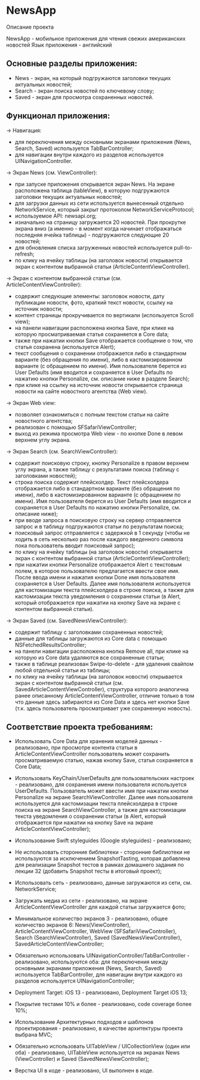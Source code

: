 # NewsApp

Описание проекта

NewsApp - мобильное приложения для чтения свежих американских новостей
Язык приложения - английский


## Основные разделы приложения:
- News - экран, на который подгружаются заголовки текущих актуальных новостей;
- Search - экран поиска новостей по ключевому слову;
- Saved - экран для просмотра сохраненных новостей.


## Функционал приложения:

-> Навигация:

   - для переключения между основными экранами приложения (News, Search, Saved) используется TabBarController;
   - для навигации внутри каждого из разделов используется UINavigationController.
   
   
-> Экран News (см. ViewController):

   - при запуске приложения открывается экран News. На экране расположена таблица (tableView), в которую подгружаются заголовки текущих актуальных новостей;
   - для загрузки данных из сети используется вынесенный отдельно NetworkService, который закрыт протоколом NetworkServiceProtocol;
   - используемое API: newsapi.org;
   - изначально на страницу загружается 20 новостей. При прокрутке экрана вниз (а именно - в момент когда начинает отображаться последняя ячейка таблицы) - подгружаются следующие 20 новостей;
   - для обновления списка загруженных новостей используется pull-to-refresh;
   - по клику на ячейку таблицы (на заголовок новости) открывается экран с контентом выбранной статьи (ArticleContentViewController).


-> Экран с контентом выбранной статьи (см. ArticleContentViewController):

   - содержит следующие элементы: заголовок новости, дату публикации новости, фото, краткий текст новости, ссылку на источник новости;
   - контент страницы прокручивается по вертикали (используется Scroll view);
   - на панели навигации расположена кнопка Save, при клике на которую просматриваемая статья сохраняется в Core data;
   - также при нажатии кнопки Save отображается сообщение о том, что статья сохранена (используется Alert);
   - текст сообщения о сохранении отображается либо в стандартном варианте (без обращения по имени), либо в кастомизированном варианте (с обращением по имени). Имя пользователя берется из User Defaults (имя вводится и сохраняется в User Defaults по нажатию кнопки Personalize, см. описание ниже в разделе Search);
   - при клике на ссылку на источник новости открывается страница новости на сайте новостного агентства (Web view).


-> Экран Web view:

   - позволяет ознакомиться с полным текстом статьи на сайте новостного агентства;
   - реализован с помощью SFSafariViewController;
   - выход из режима просмотра Web view - по кнопке Done в левом верхнем углу экрана.


-> Экран Search (см. SearchViewController):

   - содержит поисковую строку, кнопку Personalize в правом верхнем углу экрана, а также таблицу с результатами поиска (таблицу с заголовками новостей);
   - строка поиска содержит плейсхолдер. Текст плейсхолдера отображается либо в стандартном варианте (без обращения по имени), либо в кастомизированном варианте (с обращением по имени). Имя пользователя берется из User Defaults (имя вводится и сохраняется в User Defaults по нажатию кнопки Personalize, см. описание ниже);
   - при вводе запроса в поисковую строку на сервер отправляется запрос и в таблицу подгружаются статьи по результатам поиска;
   - поисковый запрос отправляется с задержкой в 1 секунду (чтобы не ходить в сеть несколько раз после каждого введенного символа пока пользователь вводит поисковый запрос);
   - по клику на ячейку таблицы (на заголовок новости) открывается экран с контентом выбранной статьи (ArticleContentViewController);
   - при нажатии кнопки Personalize отображается Alert с текстовым полем, в которое пользователю предлагается ввести свое имя. После ввода имени и нажатия кнопки Done имя пользователя сохраняется в User Defaults. Далее имя пользователя используется для кастомизации текста плейсхолдера в строке поиска, а также для кастомизации текста уведомления о сохранении статьи (в Alert, который отображается при нажатии на кнопку Save на экране с контентом выбранной статьи).


-> Экран Saved (см. SavedNewsViewController):

   - содержит таблицу с заголовками сохраненных новостей;
   - данные для таблицы загружаются из Core data с помощью NSFetchedResultsController;
   - на панели навигации расположена кнопка Remove all, при клике на которую из Core data удаляются все сохраненные статьи;
   - также в таблице реализован Swipe-to-delete - для удаления свайпом любой отдельной статьи из таблицы;
   - по клику на ячейку таблицы (на заголовок новости) открывается экран с контентом выбранной статьи (см. SavedArticleContentViewController), структура которого аналогична ранее описанному ArticleContentViewController, отличие только в том что данные здесь забираются из Core Data и здесь нет кнопки Save (т.к. здесь пользователь просматривает уже сохраненную новость).



## Соответствие проекта требованиям:


- Использовать Core Data для хранения моделей данных - реализовано, при просмотре контента статьи в ArticleContentViewController пользователь может сохранить просматриваемую статью, нажав кнопку Save, статья сохраняется в Core Data;

- Использовать KeyChain/UserDefaults для пользовательских настроек - реализовано, для сохранения имени пользователя используется UserDefaults. Пользователь может ввести имя при нажатии кнопки Personalize на экране SearchViewController. Далее имя пользователя используется для кастомизации текста плейсхолдера в строке поиска на экране SearchViewController, а также для кастомизации текста уведомления о сохранении статьи (в Alert, который отображается при нажатии на кнопку Save на экране ArticleContentViewController);

- Использование Swift styleguides (Google styleguides)  - реализовано;

- Не использовать сторонние библиотеки - сторонние библиотеки не используются за исключением SnapshotTasting, которая добавлена для реализации Snapshot тестов в рамках домашнего задания по лекции 32 (добавить Snapshot тесты в итоговый проект);

- Использовать сеть - реализовано, данные загружаются из сети, см. NetworkService;

- Загружать медиа из сети - реализовано, на экране ArticleContentViewController для каждой статьи загружается фото;

- Минимальное количество экранов 3 - реализовано, общее количество экранов 6: News(ViewController), ArticleContentViewController, WebView (SFSafariViewController), Search (SearchViewController), Saved (SavedNewsViewController), SavedArticleContentViewController;

- Обязательно использовать UINavigationController/TabBarController - реализовано, используются оба: для переключения между основными экранами приложения (News, Search, Saved) используется TabBarController, для навигации внутри каждого из разделов используется UINavigationController;

- Deployment Target: iOS 13 - реализовано, Deployment Target iOS 13;

- Покрытие тестами 10% и более - реализовано, code coverage более 10%;

- Использование Архитектурных подходов и шаблонов проектирования - реализовано, в качестве архитектуры проекта выбрана MVC;

- Обязательно использовать UITableView / UICollectionView (один или оба) - реализовано, UITableView используется на экранах News (ViewController) и Saved (SavedNewsViewController);

- Верстка UI в коде - реализовано, UI выполнен в коде.


